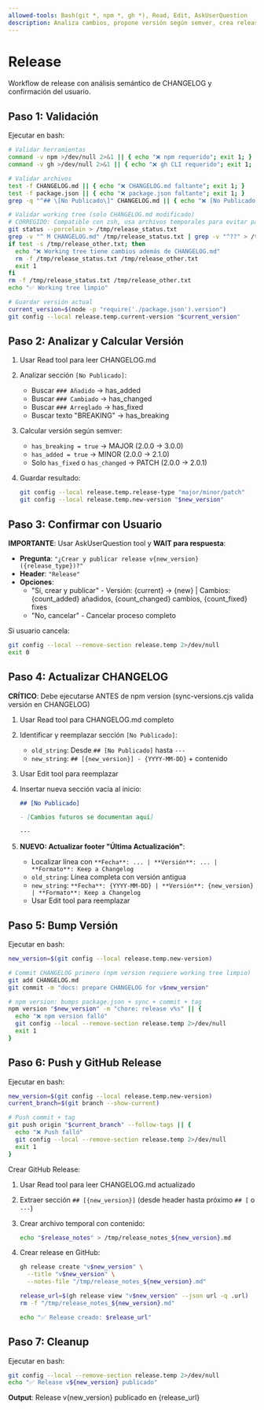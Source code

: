 ```yaml
---
allowed-tools: Bash(git *, npm *, gh *), Read, Edit, AskUserQuestion
description: Analiza cambios, propone versión según semver, crea release en GitHub
---
```


# Release

Workflow de release con análisis semántico de CHANGELOG y confirmación del usuario.

## Paso 1: Validación

Ejecutar en bash:

```bash
# Validar herramientas
command -v npm >/dev/null 2>&1 || { echo "❌ npm requerido"; exit 1; }
command -v gh >/dev/null 2>&1 || { echo "❌ gh CLI requerido"; exit 1; }

# Validar archivos
test -f CHANGELOG.md || { echo "❌ CHANGELOG.md faltante"; exit 1; }
test -f package.json || { echo "❌ package.json faltante"; exit 1; }
grep -q "^## \[No Publicado\]" CHANGELOG.md || { echo "❌ [No Publicado] no encontrado"; exit 1; }

# Validar working tree (solo CHANGELOG.md modificado)
# CORREGIDO: Compatible con zsh, usa archivos temporales para evitar parse errors
git status --porcelain > /tmp/release_status.txt
grep -v "^ M CHANGELOG.md" /tmp/release_status.txt | grep -v "^??" > /tmp/release_other.txt
if test -s /tmp/release_other.txt; then
  echo "❌ Working tree tiene cambios además de CHANGELOG.md"
  rm -f /tmp/release_status.txt /tmp/release_other.txt
  exit 1
fi
rm -f /tmp/release_status.txt /tmp/release_other.txt
echo "✅ Working tree limpio"

# Guardar versión actual
current_version=$(node -p "require('./package.json').version")
git config --local release.temp.current-version "$current_version"
```

## Paso 2: Analizar y Calcular Versión

1. Usar Read tool para leer CHANGELOG.md

2. Analizar sección `[No Publicado]`:
   - Buscar `### Añadido` → has_added
   - Buscar `### Cambiado` → has_changed
   - Buscar `### Arreglado` → has_fixed
   - Buscar texto "BREAKING" → has_breaking

3. Calcular versión según semver:
   - `has_breaking = true` → MAJOR (2.0.0 → 3.0.0)
   - `has_added = true` → MINOR (2.0.0 → 2.1.0)
   - Solo `has_fixed` o `has_changed` → PATCH (2.0.0 → 2.0.1)

4. Guardar resultado:
   ```bash
   git config --local release.temp.release-type "major/minor/patch"
   git config --local release.temp.new-version "$new_version"
   ```

## Paso 3: Confirmar con Usuario

**IMPORTANTE**: Usar AskUserQuestion tool y **WAIT para respuesta**:

- **Pregunta**: `"¿Crear y publicar release v{new_version} ({release_type})?"`
- **Header**: `"Release"`
- **Opciones**:
  - "Sí, crear y publicar" - Versión: {current} → {new} | Cambios: {count_added} añadidos, {count_changed} cambios, {count_fixed} fixes
  - "No, cancelar" - Cancelar proceso completo

Si usuario cancela:

```bash
git config --local --remove-section release.temp 2>/dev/null
exit 0
```

## Paso 4: Actualizar CHANGELOG

**CRÍTICO**: Debe ejecutarse ANTES de npm version (sync-versions.cjs valida versión en CHANGELOG)

1. Usar Read tool para CHANGELOG.md completo

2. Identificar y reemplazar sección `[No Publicado]`:
   - `old_string`: Desde `## [No Publicado]` hasta `---`
   - `new_string`: `## [{new_version}] - {YYYY-MM-DD}` + contenido

3. Usar Edit tool para reemplazar

4. Insertar nueva sección vacía al inicio:

   ```markdown
   ## [No Publicado]

   - [Cambios futuros se documentan aquí]

   ---
   ```

5. **NUEVO: Actualizar footer "Última Actualización"**:
   - Localizar línea con `**Fecha**: ... | **Versión**: ... | **Formato**: Keep a Changelog`
   - `old_string`: Línea completa con versión antigua
   - `new_string`: `**Fecha**: {YYYY-MM-DD} | **Versión**: {new_version} | **Formato**: Keep a Changelog`
   - Usar Edit tool para reemplazar

## Paso 5: Bump Versión

Ejecutar en bash:

```bash
new_version=$(git config --local release.temp.new-version)

# Commit CHANGELOG primero (npm version requiere working tree limpio)
git add CHANGELOG.md
git commit -m "docs: prepare CHANGELOG for v$new_version"

# npm version: bumps package.json + sync + commit + tag
npm version "$new_version" -m "chore: release v%s" || {
  echo "❌ npm version falló"
  git config --local --remove-section release.temp 2>/dev/null
  exit 1
}
```

## Paso 6: Push y GitHub Release

Ejecutar en bash:

```bash
new_version=$(git config --local release.temp.new-version)
current_branch=$(git branch --show-current)

# Push commit + tag
git push origin "$current_branch" --follow-tags || {
  echo "❌ Push falló"
  git config --local --remove-section release.temp 2>/dev/null
  exit 1
}
```

Crear GitHub Release:

1. Usar Read tool para leer CHANGELOG.md actualizado

2. Extraer sección `## [{new_version}]` (desde header hasta próximo `## [` o `---`)

3. Crear archivo temporal con contenido:

   ```bash
   echo "$release_notes" > /tmp/release_notes_${new_version}.md
   ```

4. Crear release en GitHub:

   ```bash
   gh release create "v$new_version" \
     --title "v$new_version" \
     --notes-file "/tmp/release_notes_${new_version}.md"

   release_url=$(gh release view "v$new_version" --json url -q .url)
   rm -f "/tmp/release_notes_${new_version}.md"

   echo "✅ Release creado: $release_url"
   ```

## Paso 7: Cleanup

Ejecutar en bash:

```bash
git config --local --remove-section release.temp 2>/dev/null
echo "✅ Release v${new_version} publicado"
```

**Output**: Release v{new_version} publicado en {release_url}
